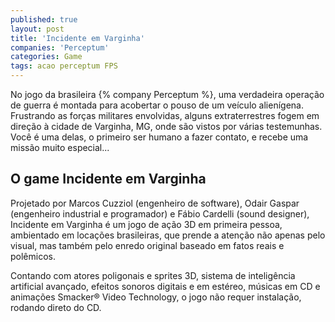 ```yaml
---
published: true
layout: post
title: 'Incidente em Varginha'
companies: 'Perceptum'
categories: Game
tags: acao perceptum FPS
---
```

No jogo da brasileira {% company Perceptum %}, uma verdadeira operação de guerra é montada para acobertar o pouso de um veículo alienígena. Frustrando as forças militares envolvidas, alguns extraterrestres fogem em direção à cidade de Varginha, MG, onde são vistos por várias testemunhas. Você é uma delas, o primeiro ser humano a fazer contato, e recebe uma missão muito especial...

## O game Incidente em Varginha
Projetado por Marcos Cuzziol (engenheiro de software), Odair Gaspar (engenheiro industrial e programador) e Fábio Cardelli (sound designer), Incidente em Varginha é um jogo de ação 3D em primeira pessoa, ambientado em locações brasileiras, que prende a atenção não apenas pelo visual, mas também pelo enredo original baseado em fatos reais e polêmicos.

Contando com atores poligonais e sprites 3D, sistema de inteligência artificial avançado, efeitos sonoros digitais e em estéreo, músicas em CD e animações Smacker® Video Technology, o jogo não requer instalação, rodando direto do CD.